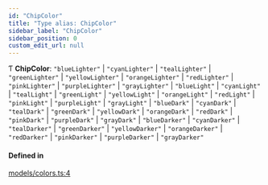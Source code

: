 ```yaml
---
id: "ChipColor"
title: "Type alias: ChipColor"
sidebar_label: "ChipColor"
sidebar_position: 0
custom_edit_url: null
---
```


Ƭ **ChipColor**: ``"blueLighter"`` \| ``"cyanLighter"`` \| ``"tealLighter"`` \| ``"greenLighter"`` \| ``"yellowLighter"`` \| ``"orangeLighter"`` \| ``"redLighter"`` \| ``"pinkLighter"`` \| ``"purpleLighter"`` \| ``"grayLighter"`` \| ``"blueLight"`` \| ``"cyanLight"`` \| ``"tealLight"`` \| ``"greenLight"`` \| ``"yellowLight"`` \| ``"orangeLight"`` \| ``"redLight"`` \| ``"pinkLight"`` \| ``"purpleLight"`` \| ``"grayLight"`` \| ``"blueDark"`` \| ``"cyanDark"`` \| ``"tealDark"`` \| ``"greenDark"`` \| ``"yellowDark"`` \| ``"orangeDark"`` \| ``"redDark"`` \| ``"pinkDark"`` \| ``"purpleDark"`` \| ``"grayDark"`` \| ``"blueDarker"`` \| ``"cyanDarker"`` \| ``"tealDarker"`` \| ``"greenDarker"`` \| ``"yellowDarker"`` \| ``"orangeDarker"`` \| ``"redDarker"`` \| ``"pinkDarker"`` \| ``"purpleDarker"`` \| ``"grayDarker"``

#### Defined in

[models/colors.ts:4](https://github.com/Camberi/firecms/blob/2d60fba/src/models/colors.ts#L4)

